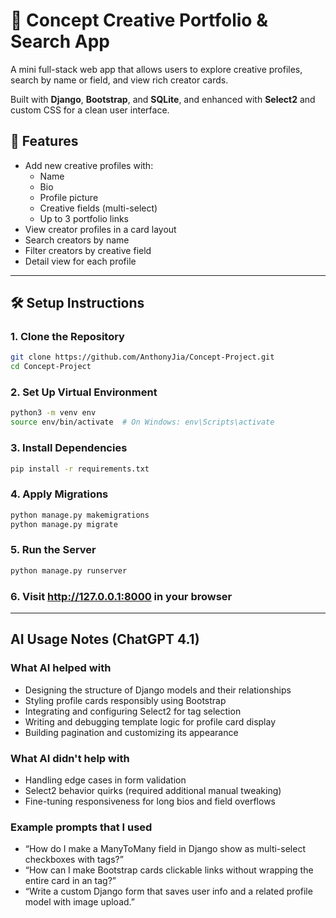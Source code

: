 # 🎨 Concept Creative Portfolio & Search App

A mini full-stack web app that allows users to explore creative profiles, search by name or field, and view rich creator cards.

Built with **Django**, **Bootstrap**, and **SQLite**, and enhanced with **Select2** and custom CSS for a clean user interface.

## 🚀 Features

- Add new creative profiles with:
  - Name
  - Bio
  - Profile picture
  - Creative fields (multi-select)
  - Up to 3 portfolio links
- View creator profiles in a card layout
- Search creators by name
- Filter creators by creative field
- Detail view for each profile

---

## 🛠 Setup Instructions

### 1. Clone the Repository

```bash
git clone https://github.com/AnthonyJia/Concept-Project.git
cd Concept-Project
```

### 2. Set Up Virtual Environment

```bash
python3 -m venv env
source env/bin/activate  # On Windows: env\Scripts\activate
```

### 3. Install Dependencies

```bash
pip install -r requirements.txt
```

### 4. Apply Migrations

```bash
python manage.py makemigrations
python manage.py migrate
```

### 5. Run the Server

```bash
python manage.py runserver
```

### 6. Visit http://127.0.0.1:8000 in your browser

---

## AI Usage Notes (ChatGPT 4.1)

### What AI helped with
- Designing the structure of Django models and their relationships
- Styling profile cards responsibly using Bootstrap
- Integrating and configuring Select2 for tag selection
- Writing and debugging template logic for profile card display
- Building pagination and customizing its appearance

### What AI didn't help with
- Handling edge cases in form validation
- Select2 behavior quirks (required additional manual tweaking)
- Fine-tuning responsiveness for long bios and field overflows

### Example prompts that I used
- “How do I make a ManyToMany field in Django show as multi-select checkboxes with tags?”
- “How can I make Bootstrap cards clickable links without wrapping the entire card in an <a> tag?”
- “Write a custom Django form that saves user info and a related profile model with image upload.”

